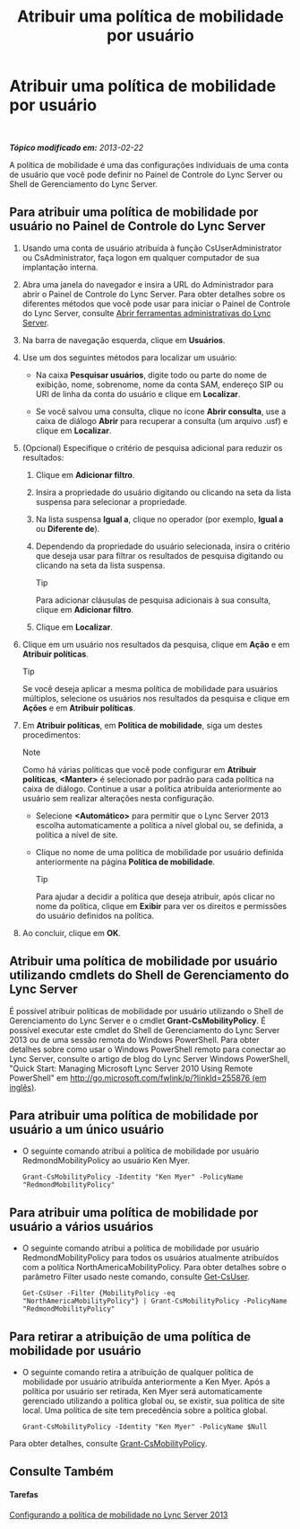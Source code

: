 ﻿---
title: Atribuir uma política de mobilidade por usuário
TOCTitle: Atribuir uma política de mobilidade por usuário
ms:assetid: d8bf997f-4bc7-48d3-973b-323505f55e9d
ms:mtpsurl: https://technet.microsoft.com/pt-br/library/JJ721902(v=OCS.15)
ms:contentKeyID: 49886435
ms.date: 05/19/2016
mtps_version: v=OCS.15
ms.translationtype: HT
---

# Atribuir uma política de mobilidade por usuário

 

_**Tópico modificado em:** 2013-02-22_

A política de mobilidade é uma das configurações individuais de uma conta de usuário que você pode definir no Painel de Controle do Lync Server ou Shell de Gerenciamento do Lync Server.

## Para atribuir uma política de mobilidade por usuário no Painel de Controle do Lync Server

1.  Usando uma conta de usuário atribuída à função CsUserAdministrator ou CsAdministrator, faça logon em qualquer computador de sua implantação interna.

2.  Abra uma janela do navegador e insira a URL do Administrador para abrir o Painel de Controle do Lync Server. Para obter detalhes sobre os diferentes métodos que você pode usar para iniciar o Painel de Controle do Lync Server, consulte [Abrir ferramentas administrativas do Lync Server](lync-server-2013-open-lync-server-administrative-tools.md).

3.  Na barra de navegação esquerda, clique em **Usuários**.

4.  Use um dos seguintes métodos para localizar um usuário:
    
      - Na caixa **Pesquisar usuários**, digite todo ou parte do nome de exibição, nome, sobrenome, nome da conta SAM, endereço SIP ou URI de linha da conta do usuário e clique em **Localizar**.
    
      - Se você salvou uma consulta, clique no ícone **Abrir consulta**, use a caixa de diálogo **Abrir** para recuperar a consulta (um arquivo .usf) e clique em **Localizar**.

5.  (Opcional) Especifique o critério de pesquisa adicional para reduzir os resultados:
    
    1.  Clique em **Adicionar filtro**.
    
    2.  Insira a propriedade do usuário digitando ou clicando na seta da lista suspensa para selecionar a propriedade.
    
    3.  Na lista suspensa **Igual a**, clique no operador (por exemplo, **Igual a** ou **Diferente de**).
    
    4.  Dependendo da propriedade do usuário selecionada, insira o critério que deseja usar para filtrar os resultados de pesquisa digitando ou clicando na seta da lista suspensa.
        

        > [!TIP]
        > Para adicionar cláusulas de pesquisa adicionais à sua consulta, clique em <STRONG>Adicionar filtro</STRONG>.

    
    5.  Clique em **Localizar**.

6.  Clique em um usuário nos resultados da pesquisa, clique em **Ação** e em **Atribuir políticas**.
    

    > [!TIP]
    > Se você deseja aplicar a mesma política de mobilidade para usuários múltiplos, selecione os usuários nos resultados da pesquisa e clique em <STRONG>Ações</STRONG> e em <STRONG>Atribuir políticas</STRONG>.



7.  Em **Atribuir políticas**, em **Política de mobilidade**, siga um destes procedimentos:
    
    > [!note]  
    > Como há várias políticas que você pode configurar em <strong>Atribuir políticas</strong>, <strong>&lt;Manter&gt;</strong> é selecionado por padrão para cada política na caixa de diálogo. Continue a usar a política atribuída anteriormente ao usuário sem realizar alterações nesta configuração.    
      - Selecione **\<Automático\>** para permitir que o Lync Server 2013 escolha automaticamente a política a nível global ou, se definida, a política a nível de site.
    
      - Clique no nome de uma política de mobilidade por usuário definida anteriormente na página **Política de mobilidade**.
        

        > [!TIP]
        > Para ajudar a decidir a política que deseja atribuir, após clicar no nome da política, clique em <STRONG>Exibir</STRONG> para ver os direitos e permissões do usuário definidos na política.



8.  Ao concluir, clique em **OK**.

## Atribuir uma política de mobilidade por usuário utilizando cmdlets do Shell de Gerenciamento do Lync Server

É possível atribuir políticas de mobilidade por usuário utilizando o Shell de Gerenciamento do Lync Server e o cmdlet **Grant-CsMobilityPolicy**. É possível executar este cmdlet do Shell de Gerenciamento do Lync Server 2013 ou de uma sessão remota do Windows PowerShell. Para obter detalhes sobre como usar o Windows PowerShell remoto para conectar ao Lync Server, consulte o artigo de blog do Lync Server Windows PowerShell, "Quick Start: Managing Microsoft Lync Server 2010 Using Remote PowerShell" em [http://go.microsoft.com/fwlink/p/?linkId=255876 (em inglês)](http://go.microsoft.com/fwlink/p/?linkid=255876).

## Para atribuir uma política de mobilidade por usuário a um único usuário

  - O seguinte comando atribui a política de mobilidade por usuário RedmondMobilityPolicy ao usuário Ken Myer.
    
        Grant-CsMobilityPolicy -Identity "Ken Myer" -PolicyName "RedmondMobilityPolicy"

## Para atribuir uma política de mobilidade por usuário a vários usuários

  - O seguinte comando atribui a política de mobilidade por usuário RedmondMobilityPolicy para todos os usuários atualmente atribuídos com a política NorthAmericaMobilityPolicy. Para obter detalhes sobre o parâmetro Filter usado neste comando, consulte [Get-CsUser](https://docs.microsoft.com/en-us/powershell/module/skype/Get-CsUser).
    
        Get-CsUser -Filter {MobilityPolicy -eq "NorthAmericaMobilityPolicy"} | Grant-CsMobilityPolicy -PolicyName "RedmondMobilityPolicy"

## Para retirar a atribuição de uma política de mobilidade por usuário

  - O seguinte comando retira a atribuição de qualquer política de mobilidade por usuário atribuída anteriormente a Ken Myer. Após a política por usuário ser retirada, Ken Myer será automaticamente gerenciado utilizando a política global ou, se existir, sua política de site local. Uma política de site tem precedência sobre a política global.
    
        Grant-CsMobilityPolicy -Identity "Ken Myer" -PolicyName $Null

Para obter detalhes, consulte [Grant-CsMobilityPolicy](https://docs.microsoft.com/en-us/powershell/module/skype/Grant-CsMobilityPolicy).

## Consulte Também

#### Tarefas

[Configurando a política de mobilidade no Lync Server 2013](lync-server-2013-configuring-mobility-policy.md)

